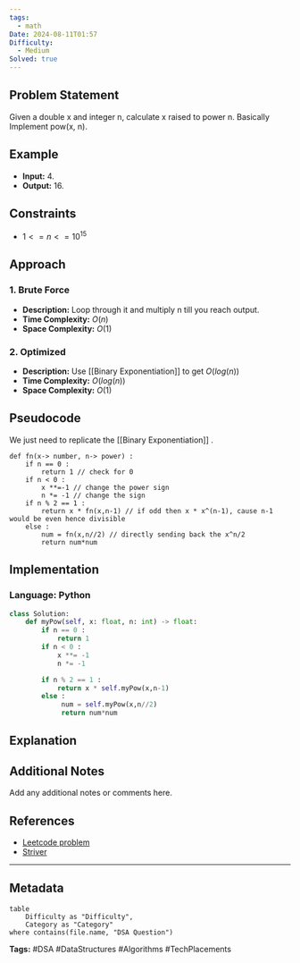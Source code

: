```yaml
---
tags:
  - math
Date: 2024-08-11T01:57
Difficulty:
  - Medium
Solved: true
---
```


## Problem Statement
Given a double x and integer n, calculate x raised to power n. Basically Implement pow(x, n).

## Example
- **Input:** 4.
- **Output:** 16.

## Constraints
- $1 <= n <= 10^{15}$
## Approach
### 1. Brute Force
- **Description:** Loop through it and multiply n till you reach output.
- **Time Complexity:** $O(n)$
- **Space Complexity:** $O(1)$

### 2. Optimized
- **Description:** Use [[Binary Exponentiation]] to get $O(log(n))$
- **Time Complexity:** $O(log(n))$
- **Space Complexity:** $O(1)$

## Pseudocode

We just need to replicate the [[Binary Exponentiation]] .
```
def fn(x-> number, n-> power) : 
	if n == 0 : 
		return 1 // check for 0 
	if n < 0 : 
		x **=-1 // change the power sign 
		n *= -1 // change the sign  
	if n % 2 == 1 : 
		return x * fn(x,n-1) // if odd then x * x^(n-1), cause n-1 would be even hence divisible 
	else :
		num = fn(x,n//2) // directly sending back the x^n/2 
		return num*num 
```

## Implementation
### Language: Python
```python
class Solution:
    def myPow(self, x: float, n: int) -> float:
        if n == 0 : 
            return 1 
        if n < 0 : 
            x **= -1
            n *= -1 

        if n % 2 == 1 : 
            return x * self.myPow(x,n-1)
        else : 
             num = self.myPow(x,n//2)
             return num*num
```


## Explanation




## Additional Notes
Add any additional notes or comments here.

## References
- [Leetcode problem](https://leetcode.com/problems/powx-n/description/)
- [Striver](https://takeuforward.org/data-structure/implement-powxn-x-raised-to-the-power-n/)

---

## Metadata
```dataview
table
    Difficulty as "Difficulty",
    Category as "Category"
where contains(file.name, "DSA Question")
```

**Tags:** #DSA #DataStructures #Algorithms #TechPlacements